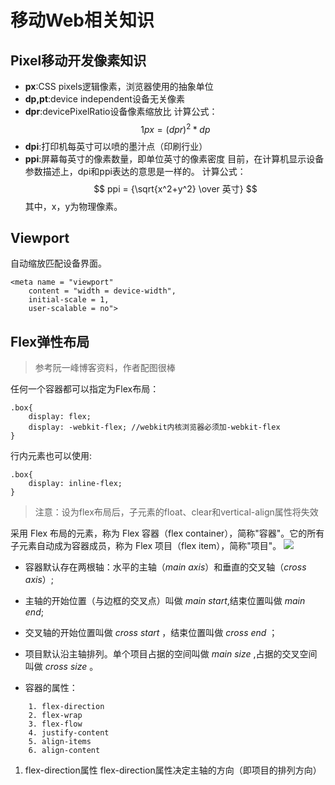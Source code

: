 # 移动Web相关知识 #

## Pixel移动开发像素知识 ##
- **px**:CSS pixels逻辑像素，浏览器使用的抽象单位
- **dp,pt**:device independent设备无关像素
- **dpr**:devicePixelRatio设备像素缩放比
计算公式： $$ 1px = (dpr)^2 * dp $$
- **dpi**:打印机每英寸可以喷的墨汁点（印刷行业）
- **ppi**:屏幕每英寸的像素数量，即单位英寸的像素密度
目前，在计算机显示设备参数描述上，dpi和ppi表达的意思是一样的。
计算公式：$$ ppi = {\sqrt{x^2+y^2} \over 英寸} $$
其中，x，y为物理像素。
## Viewport ##
自动缩放匹配设备界面。
```
<meta name = "viewport" 
	content = "width = device-width",
	initial-scale = 1,
	user-scalable = no">
```
## Flex弹性布局 ##
> 参考阮一峰博客资料，作者配图很棒

任何一个容器都可以指定为Flex布局：
```
.box{
	display: flex;
	display: -webkit-flex; //webkit内核浏览器必须加-webkit-flex
}
```
行内元素也可以使用:
```
.box{
	display: inline-flex;
}
```
> 注意：设为flex布局后，子元素的float、clear和vertical-align属性将失效

采用 Flex 布局的元素，称为 Flex 容器（flex container），简称"容器"。它的所有子元素自动成为容器成员，称为 Flex 项目（flex item），简称"项目"。
![](http://www.ruanyifeng.com/blogimg/asset/2015/bg2015071004.png)


- 容器默认存在两根轴：水平的主轴（*main axis*）和垂直的交叉轴（*cross axis*）;
- 主轴的开始位置（与边框的交叉点）叫做 *main start*,结束位置叫做 *main end*;
- 交叉轴的开始位置叫做 *cross start* ，结束位置叫做 *cross end* ；
- 项目默认沿主轴排列。单个项目占据的空间叫做 *main size* ,占据的交叉空间叫做 *cross size* 。

- 容器的属性：
```
	1. flex-direction
	2. flex-wrap
	3. flex-flow
	4. justify-content
	5. align-items
	6. align-content
```
1. flex-direction属性
flex-direction属性决定主轴的方向（即项目的排列方向）


